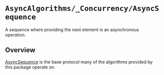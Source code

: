 # ``AsyncAlgorithms/_Concurrency/AsyncSequence``

A sequence where providing the next element is an asynchronous operation.

## Overview

[AsyncSequence](https://github.com/apple/swift-evolution/blob/main/proposals/0298-asyncsequence.md) is the base protocol many of the algorithms provided by this package operate on. 
